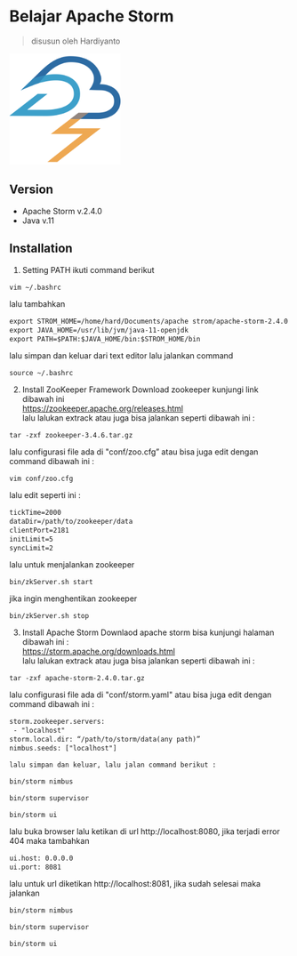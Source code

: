 # Belajar Apache Storm
> disusun oleh Hardiyanto

<img src="https://github.com/dwiHard/belajar-apache-storm/blob/main/apache_storm_logo_icon_168601.png" height="200px">

## Version
* Apache Storm v.2.4.0
* Java v.11

## Installation
1. Setting PATH
ikuti command berikut
```
vim ~/.bashrc
```
lalu tambahkan
```
export STROM_HOME=/home/hard/Documents/apache strom/apache-storm-2.4.0
export JAVA_HOME=/usr/lib/jvm/java-11-openjdk
export PATH=$PATH:$JAVA_HOME/bin:$STROM_HOME/bin
```
lalu simpan dan keluar dari text editor lalu jalankan command
```
source ~/.bashrc
```
2. Install ZooKeeper Framework
Download zookeeper kunjungi link dibawah ini <br>
https://zookeeper.apache.org/releases.html<br>
lalu lalukan extrack atau juga bisa jalankan seperti dibawah ini :
```
tar -zxf zookeeper-3.4.6.tar.gz
```
lalu configurasi file ada di "conf/zoo.cfg” atau bisa juga edit dengan command dibawah ini :
```
vim conf/zoo.cfg
```
lalu edit seperti ini :
```
tickTime=2000
dataDir=/path/to/zookeeper/data
clientPort=2181
initLimit=5
syncLimit=2
```
lalu untuk menjalankan zookeeper
```
bin/zkServer.sh start
```
jika ingin menghentikan zookeeper
```
bin/zkServer.sh stop
```
3. Install Apache Storm
Downlaod apache storm bisa kunjungi halaman dibawah ini :<br>
https://storm.apache.org/downloads.html<br>
lalu lalukan extrack atau juga bisa jalankan seperti dibawah ini :
```
tar -zxf apache-storm-2.4.0.tar.gz
```
lalu configurasi file ada di "conf/storm.yaml" atau bisa juga edit dengan command dibawah ini :
```
storm.zookeeper.servers:
 - "localhost"
storm.local.dir: “/path/to/storm/data(any path)”
nimbus.seeds: ["localhost"]
```
```
lalu simpan dan keluar, lalu jalan command berikut :
```
```
bin/storm nimbus
```
```
bin/storm supervisor
```
```
bin/storm ui
```
lalu buka browser lalu ketikan di url http://localhost:8080, jika terjadi error 404 maka tambahkan 
```
ui.host: 0.0.0.0
ui.port: 8081
```
lalu untuk url diketikan http://localhost:8081, jika sudah selesai maka jalankan 
```
bin/storm nimbus
```
```
bin/storm supervisor
```
```
bin/storm ui
```
